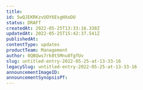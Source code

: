 ```yaml
---
title: 
id: 5wQJEKRKzvUOY6EsgHXoDU
status: DRAFT
createdAt: 2022-05-25T13:33:16.338Z
updatedAt: 2022-05-25T15:42:37.541Z
publishedAt: 
contentType: updates
productTeam: Management
author: 0QBQws7rk0t5Mnu8fgfUv
slug: untitled-entry-2022-05-25-at-13-33-16
legacySlug: untitled-entry-2022-05-25-at-13-33-16
announcementImageID: 
announcementSynopsisPT: 
---
```



